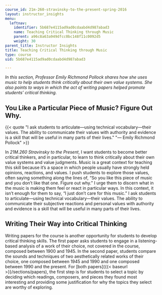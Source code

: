 ```yaml
---
course_id: 21m-260-stravinsky-to-the-present-spring-2016
layout: instructor_insights
menu:
  leftnav:
    identifier: 5b687e4115ad9ad0cdaabd4d987abad3
    name: Teaching Critical Thinking through Music
    parent: a96c8a63a949dfcc0bc148f11c0092d5
    weight: 30
parent_title: Instructor Insights
title: Teaching Critical Thinking through Music
type: course
uid: 5b687e4115ad9ad0cdaabd4d987abad3

---
```


_In this section, Professor Emily Richmond Pollock shares how she uses music to help students think critically about their own value systems. She also points to ways in which the act of writing papers helped promote students’ critical thinking._

You Like a Particular Piece of Music? Figure Out Why.
-----------------------------------------------------

{{< quote "I ask students to articulate—using technical vocabulary—their values. The ability to communicate their values with authority and evidence is a skill that will be useful in many parts of their lives." "— Emily Richmond Pollock" >}}

In _21M.260 Stravinsky to the Present_, I want students to become better critical thinkers, and in particular, to learn to think critically about their own value systems and value judgments. Music is a great context for teaching this skill because it’s a space in which people usually have strongly held opinions, reactions, and values. I push students to explore those values, often saying something along the lines of, “So you like this piece of music and you don’t like that one. Figure out why.” I urge them to discern what in the music is making them feel or react in particular ways. In this context, it isn’t enough for them to say, “I just don’t care for this music.” I ask students to articulate—using technical vocabulary—their values. The ability to communicate their subjective reactions and personal values with authority and evidence is a skill that will be useful in many parts of their lives.

Writing Their Way into Critical Thinking
----------------------------------------

Writing papers for the course is another opportunity for students to develop critical thinking skills. The first paper asks students to engage in a listening-based analysis of a work of their choice, not covered in the course, composed between 1900 and 1945. In the second paper, students compare the sounds and techniques of two aesthetically related works of their choice, one composed between 1945 and 1990 and one composed between 1990 and the present. For [both papers]({{< baseurl >}}/sections/papers), the first step is for students to select a topic by deciding which readings, composers, and pieces they found most interesting and providing some justification for why the topics they select are worthy of exploring.
